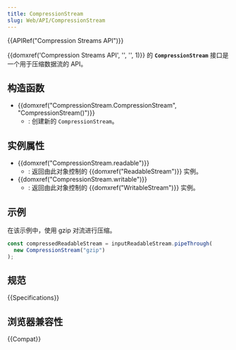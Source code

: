 ```yaml
---
title: CompressionStream
slug: Web/API/CompressionStream
---
```


{{APIRef("Compression Streams API")}}

{{domxref('Compression Streams API', '', '', 1)}} 的 **`CompressionStream`** 接口是一个用于压缩数据流的 API。

## 构造函数

- {{domxref("CompressionStream.CompressionStream", "CompressionStream()")}}
  - : 创建新的 `CompressionStream`。

## 实例属性

- {{domxref("CompressionStream.readable")}}
  - : 返回由此对象控制的 {{domxref("ReadableStream")}} 实例。
- {{domxref("CompressionStream.writable")}}
  - : 返回由此对象控制的 {{domxref("WritableStream")}} 实例。

## 示例

在该示例中，使用 gzip 对流进行压缩。

```js
const compressedReadableStream = inputReadableStream.pipeThrough(
  new CompressionStream("gzip")
);
```

## 规范

{{Specifications}}

## 浏览器兼容性

{{Compat}}
